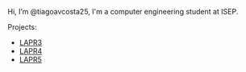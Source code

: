 Hi, I’m @tiagoavcosta25, I'm a computer engineering student at ISEP.

Projects:
  - [LAPR3](https://github.com/tiagoavcosta25/LAPR3)
  - [LAPR4](https://github.com/tiagoavcosta25/LAPR3)
  - [LAPR5](https://github.com/tiagoavcosta25/LAPR3)
